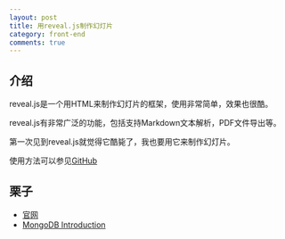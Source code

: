 ```yaml
---
layout: post
title: 用reveal.js制作幻灯片
category: front-end
comments: true
---
```


## 介绍

reveal.js是一个用HTML来制作幻灯片的框架，使用非常简单，效果也很酷。

reveal.js有非常广泛的功能，包括支持Markdown文本解析，PDF文件导出等。

第一次见到reveal.js就觉得它酷毙了，我也要用它来制作幻灯片。

使用方法可以参见<a href="https://github.com/hakimel/reveal.js/">GitHub</a>


## 栗子

- <a href="http://lab.hakim.se/reveal-js/">官网</a>
- <a href="http://cherrylee.name/mongodb-introduction">MongoDB Introduction</a>
